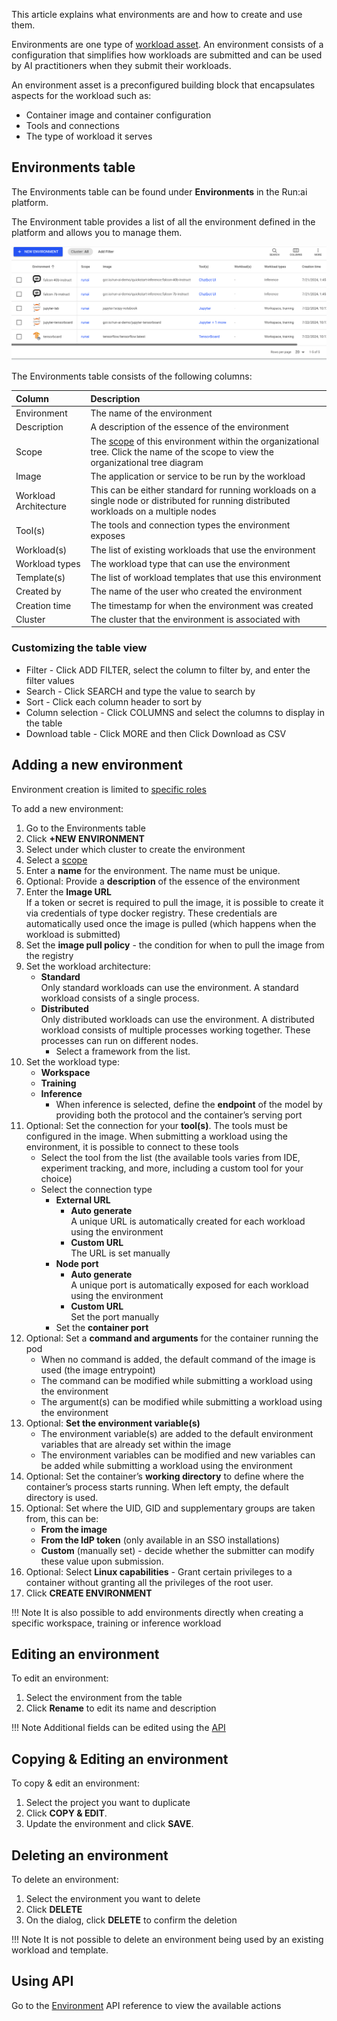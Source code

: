   
This article explains what environments are and how to create and use them.

Environments are one type of [workload asset](building-blocks.md). An environment consists of a configuration that simplifies how workloads are submitted and can be used by AI practitioners when they submit their workloads.

An environment asset is a preconfigured building block that encapsulates aspects for the workload such as:

* Container image and container configuration  
* Tools and connections  
* The type of workload it serves

## Environments table

The Environments table can be found under __Environments__ in the Run:ai platform.

The Environment table provides a list of all the environment defined in the platform and allows you to manage them.

![](img/env-table.png)

The Environments table consists of the following columns:

| Column | Description |
| :---- | :---- |
| Environment | The name of the environment |
| Description | A description of the essence of the environment |
| Scope | The [scope](building-blocks.md#scopes) of this environment within the organizational tree. Click the name of the scope to view the organizational tree diagram |
| Image | The application or service to be run by the workload |
| Workload Architecture | This can be either standard for running workloads on a single node or distributed for running distributed workloads on a multiple nodes |
| Tool(s) | The tools and connection types the environment exposes |
| Workload(s) | The list of existing workloads that use the environment |
| Workload types | The workload type that can use the environment |
| Template(s) | The list of workload templates that use this environment |
| Created by | The name of the user who created the environment |
| Creation time | The timestamp for when the environment was created |
| Cluster | The cluster that the environment is associated with |

### Customizing the table view

* Filter - Click ADD FILTER, select the column to filter by, and enter the filter values  
* Search - Click SEARCH and type the value to search by  
* Sort - Click each column header to sort by  
* Column selection - Click COLUMNS and select the columns to display in the table  
* Download table - Click MORE and then Click Download as CSV

## Adding a new environment

Environment creation is limited to [specific roles](building-blocks.md#who-can-create-an-asset)

To add a new environment:

1. Go to the Environments table  
2. Click __+NEW ENVIRONMENT__  
3. Select under which cluster to create the environment  
4. Select a [scope](building-blocks.md#scopes)  
5. Enter a __name__ for the environment. The name must be unique.  
6. Optional: Provide a __description__ of the essence of the environment  
7. Enter the __Image URL__  
   If a token or secret is required to pull the image, it is possible to create it via credentials of type docker registry. These credentials are automatically used once the image is pulled (which happens when the workload is submitted)  
8. Set the __image pull policy__ - the condition for when to pull the image from the registry  
9. Set the workload architecture:  
    * __Standard__  
    Only standard workloads can use the environment. A standard workload consists of a single process.  
    * __Distributed__  
    Only distributed workloads can use the environment. A distributed workload consists of multiple processes working together. These processes can run on different nodes.  
      * Select a framework from the list.  
10. Set the workload type:  
    * __Workspace__  
    * __Training__  
    * __Inference__  
      * When inference is selected, define the __endpoint__ of the model by providing both the protocol and the container’s serving port  
11. Optional: Set the connection for your __tool(s)__. The tools must be configured in the image. When submitting a workload using the environment, it is possible to connect to these tools  
    * Select the tool from the list (the available tools varies from IDE, experiment tracking, and more, including a custom tool for your choice)  
    * Select the connection type  
        * __External URL__  
            * __Auto generate__  
              A unique URL is automatically created for each workload using the environment  
            * __Custom URL__  
              The URL is set manually  
        * __Node port__  
            * __Auto generate__  
              A unique port is automatically exposed for each workload using the environment  
            * __Custom URL__  
              Set the port manually  
        * Set the __container port__  
12. Optional: Set a __command and arguments__ for the container running the pod  
    * When no command is added, the default command of the image is used (the image entrypoint)  
    * The command can be modified while submitting a workload using the environment  
    * The argument(s) can be modified while submitting a workload using the environment  
13. Optional: __Set the environment variable(s)__  
    * The environment variable(s) are added to the default environment variables that are already set within the image  
    * The environment variables can be modified and new variables can be added while submitting a workload using the environment  
14. Optional: Set the container’s __working directory__ to define where the container’s process starts running. When left empty, the default directory is used.  
15. Optional: Set where the UID, GID and supplementary groups are taken from, this can be:  
    * __From the image__  
    * __From the IdP token__ (only available in an SSO installations)  
    * __Custom__ (manually set) - decide whether the submitter can modify these value upon submission.  
16. Optional: Select __Linux capabilities__ - Grant certain privileges to a container without granting all the privileges of the root user.  
17. Click __CREATE ENVIRONMENT__

!!! Note
    It is also possible to add environments directly when creating a specific workspace, training or inference workload

## Editing an environment

To edit an environment:

1. Select the environment from the table  
2. Click __Rename__ to edit its name and description

!!! Note
    Additional fields can be edited using the [API](https://app.run.ai/api/docs#tag/Environment)

## Copying & Editing an environment

To copy & edit an environment:

1. Select the project you want to duplicate  
2. Click __COPY & EDIT__. 
3. Update the environment and click __SAVE__.

## Deleting an environment

To delete an environment:

1. Select the environment you want to delete  
2. Click __DELETE__  
3. On the dialog, click __DELETE__ to confirm the deletion

!!! Note
    It is not possible to delete an environment being used by an existing workload and template.

## Using API

Go to the [Environment](https://app.run.ai/api/docs#tag/Environment) API reference to view the available actions

